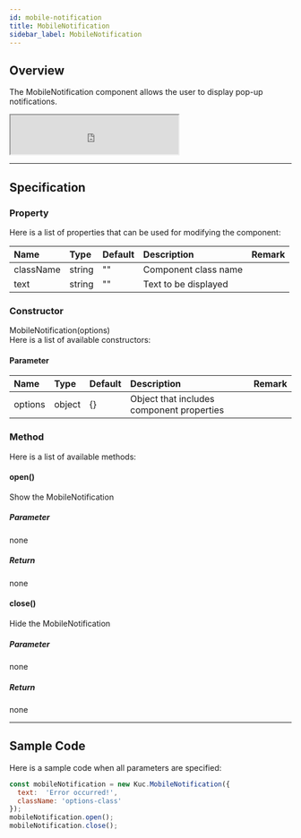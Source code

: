 ```yaml
---
id: mobile-notification
title: MobileNotification
sidebar_label: MobileNotification
---
```


## Overview

The MobileNotification component allows the user to display pop-up notifications.

<iframe src="https://kuc-storybook.netlify.app/iframe.html?id=mobile-notification--document" title="mobile notification image" height="70px"></iframe>

---

## Specification

### Property

Here is a list of properties that can be used for modifying the component:

| Name | Type | Default | Description | Remark |
| :--- | :--- | :--- | :--- | :--- |
| className | string | ""  | Component class name | |
| text | string | ""  | Text to be displayed | |

### Constructor

MobileNotification(options)<br>
Here is a list of available constructors:

#### Parameter
| Name | Type | Default | Description | Remark |
| :--- | :--- | :--- | :--- | :--- |
| options | object | {} | Object that includes component properties |  |

### Method

Here is a list of available methods:

#### open()
Show the MobileNotification

##### Parameter
none

##### Return
none

#### close()
Hide the MobileNotification

##### Parameter
none

##### Return
none

---
## Sample Code

Here is a sample code when all parameters are specified:

```javascript
const mobileNotification = new Kuc.MobileNotification({
  text:  'Error occurred!',
  className: 'options-class'
});
mobileNotification.open();
mobileNotification.close();
```
